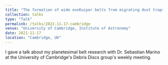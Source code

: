 ```yaml
---
title: "The formation of wide exoKuiper belts from migrating dust traps"
collection: talks
type: "Talk"
permalink: /talks/2021-11-17-cambridge
venue: "University of Cambridge, Institute of Astronomy"
date: 2021-11-17
location: "Cambridge, UK"
---
```


I gave a talk about my planetesimal belt research with Dr. Sebastian Marino at the University of Cambridge's Debris Discs group's weekly meeting.